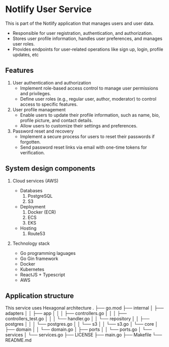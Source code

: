 # Notlify User Service
This is part of the Notlify application that manages users and user data.
* Responsible for user registration, authentication, and authorization.
* Stores user profile information, handles user preferences, and manages user roles.
* Provides endpoints for user-related operations like sign up, login, profile updates, etc

## Features
1. User authentication and authorization
    * Implement role-based access control to manage user permissions and privileges.
    * Define user roles (e.g., regular user, author, moderator) to control access to specific features.
2. User profile management
    * Enable users to update their profile information, such as name, bio, profile picture, and contact details.
    * Allow users to customize their settings and preferences.
3. Password reset and recovery
    * Implement a secure process for users to reset their passwords if forgotten.
    * Send password reset links via email with one-time tokens for verification.

## System design components
1. Cloud services (AWS)
    * Databases
        1. PostgreSQL
        2. S3
    * Deployment
        1. Docker (ECR)
        2. ECS
        3. EKS
    * Hosting 
        1. Route53

2. Technology stack
    * Go programming laguages
    * Go Gin framework
    * Docker 
    * Kubernetes
    * ReactJS + Typescript
    * AWS 

## Application structure
This service uses Hexagonal architecture
.
├── go.mod
├── internal
│   ├── adapters
│   │   ├── app
│   │   │   ├── controllers.go
│   │   │   ├── controllers_test.go
│   │   │   └── handler.go
│   │   └── repository
│   │       ├── postgres
│   │       │   └── postgres.go
│   │       └── s3
│   │           └── s3.go
│   └── core
│       ├── domain
│       │   └── domain.go
│       ├── ports
│       │   └── ports.go
│       └── services
│           └── services.go
├── LICENSE
├── main.go
├── Makefile
└── README.md



